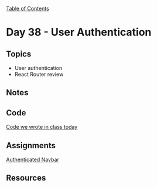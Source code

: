 [Table of Contents](/README.md)

# Day 38 - User Authentication

## Topics
* User authentication
* React Router review

## Notes
<!-- More detailed notes from class, including whiteboard photos etc -->

## Code
[Code we wrote in class today](https://github.com/TIY-Austin-Front-End-Engineering/Curriculum/tree/master/notes/day-38/examples)

## Assignments
[Authenticated Navbar](https://online.theironyard.com/library/paths/115/units/1245/assignments/2202)

## Resources
